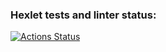 ### Hexlet tests and linter status:
[![Actions Status](https://github.com/maksim5533/frontend-project-44/workflows/hexlet-check/badge.svg)](https://github.com/maksim5533/frontend-project-44/actions)